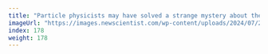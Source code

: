 ```yaml
---
title: "Particle physicists may have solved a strange mystery about the muon"
imageUrl: "https://images.newscientist.com/wp-content/uploads/2024/07/26174904/SEI_213967714.jpg?width=788"
index: 178
weight: 178
---
```

